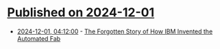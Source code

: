 # [Published on 2024-12-01](index.md)

* [2024-12-01, 04:12:00](https://soylentnews.org/article.pl?sid=24/11/28/1534242&from=rss) - [The Forgotten Story of How IBM Invented the Automated Fab](https://soylentnews.org/article.pl?sid=24/11/28/1534242&from=rss)
